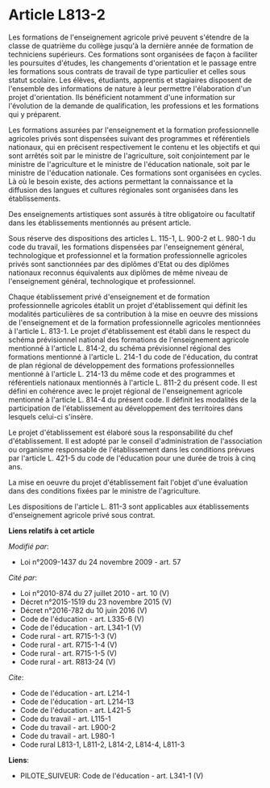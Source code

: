 # Article L813-2

Les formations de l'enseignement agricole privé peuvent s'étendre de la classe de quatrième du collège jusqu'à la dernière
année de formation de techniciens supérieurs. Ces formations sont organisées de façon à faciliter les poursuites d'études,
les changements d'orientation et le passage entre les formations sous contrats de travail de type particulier et celles sous
statut scolaire. Les élèves, étudiants, apprentis et stagiaires disposent de l'ensemble des informations de nature à leur
permettre l'élaboration d'un projet d'orientation. Ils bénéficient notamment d'une information sur l'évolution de la demande
de qualification, les professions et les formations qui y préparent.

Les formations assurées par l'enseignement et la formation professionnelle agricoles privés sont dispensées suivant des
programmes et référentiels nationaux, qui en précisent respectivement le contenu et les objectifs et qui sont arrêtés soit
par le ministre de l'agriculture, soit conjointement par le ministre de l'agriculture et le ministre de l'éducation
nationale, soit par le ministre de l'éducation nationale. Ces formations sont organisées en cycles. Là où le besoin existe,
des actions permettant la connaissance et la diffusion des langues et cultures régionales sont organisées dans les
établissements.

Des enseignements artistiques sont assurés à titre obligatoire ou facultatif dans les établissements mentionnés au présent
article.

Sous réserve des dispositions des articles L. 115-1, L. 900-2 et L. 980-1 du code du travail, les formations dispensées par
l'enseignement général, technologique et professionnel et la formation professionnelle agricoles privés sont sanctionnées par
des diplômes d'Etat ou des diplômes nationaux reconnus équivalents aux diplômes de même niveau de l'enseignement général,
technologique et professionnel.

Chaque établissement privé d'enseignement et de formation professionnelle agricoles établit un projet d'établissement qui
définit les modalités particulières de sa contribution à la mise en oeuvre des missions de l'enseignement et de la formation
professionnelle agricoles mentionnées à l'article L. 813-1. Le projet d'établissement est établi dans le respect du schéma
prévisionnel national des formations de l'enseignement agricole mentionné à l'article L. 814-2, du schéma prévisionnel
régional des formations mentionné à l'article L. 214-1 du code de l'éducation, du contrat de plan régional de développement
des formations professionnelles mentionné à l'article L. 214-13 du même code et des programmes et référentiels nationaux
mentionnés à l'article L. 811-2 du présent code. Il est défini en cohérence avec le projet régional de l'enseignement
agricole mentionné à l'article L. 814-4 du présent code. Il définit les modalités de la participation de l'établissement au
développement des territoires dans lesquels celui-ci s'insère.

Le projet d'établissement est élaboré sous la responsabilité du chef d'établissement. Il est adopté par le conseil
d'administration de l'association ou organisme responsable de l'établissement dans les conditions prévues par l'article L.
421-5 du code de l'éducation pour une durée de trois à cinq ans.

La mise en oeuvre du projet d'établissement fait l'objet d'une évaluation dans des conditions fixées par le ministre de
l'agriculture.

Les dispositions de l'article L. 811-3 sont applicables aux établissements d'enseignement agricole privé sous contrat.

**Liens relatifs à cet article**

_Modifié par_:

  - Loi n°2009-1437 du 24 novembre 2009 - art. 57

_Cité par_:

  - Loi n°2010-874 du 27 juillet 2010 - art. 10 (V)
  - Décret n°2015-1519 du 23 novembre 2015 (V)
  - Décret n°2016-782 du 10 juin 2016 (V)
  - Code de l'éducation - art. L335-6 (V)
  - Code de l'éducation - art. L341-1 (V)
  - Code rural - art. R715-1-3 (V)
  - Code rural - art. R715-1-4 (V)
  - Code rural - art. R715-1-5 (V)
  - Code rural - art. R813-24 (V)

_Cite_:

  - Code de l'éducation - art. L214-1
  - Code de l'éducation - art. L214-13
  - Code de l'éducation - art. L421-5
  - Code du travail - art. L115-1
  - Code du travail - art. L900-2
  - Code du travail - art. L980-1
  - Code rural L813-1, L811-2, L814-2, L814-4, L811-3

**Liens**:

  - PILOTE_SUIVEUR: Code de l'éducation - art. L341-1 (V)
